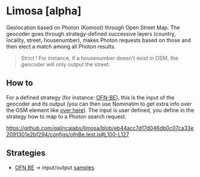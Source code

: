 # Limosa [alpha]

Geolocation based on Photon (Komoot) through Open Street Map. The geocoder goes through strategy-defined successive layers (country, locality, street, housenumber), makes Photon requests based on those and then elect a match among all Photon results.

> Strict ! For instance, if a housenumber doesn't exist in OSM, the geocoder will only output the street.

## How to

For a defined strategy (for instance: [OFN-BE](https://github.com/qalincalabs/limosa/blob/main/configs/ofnBe.js)), this is the input of the geocoder and its output (you can then use Nominatim to get extra info over the OSM element like [over here](https://github.com/qalincalabs/limosa/blob/main/configs/ofnBe.test.js#L8)). The input is user defined, you define in the strategy how to map to a Photon search request.

https://github.com/qalincalabs/limosa/blob/eb44acc7d17d046db0c07ca33e2091301e2bf294/configs/ofnBe.test.js#L100-L127

## Strategies

* [OFN BE](/configs/ofnBe.js) -> input/output [samples](https://github.com/qalincalabs/limosa/blob/main/configs/ofnBe.test.js#L45)
